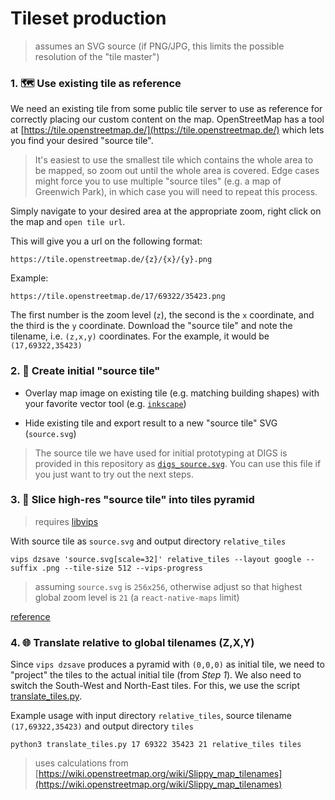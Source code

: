 Tileset production
==================

> assumes an SVG source (if PNG/JPG, this limits the possible resolution of the "tile master")

  

### 1. 🗺️ Use existing tile as reference

We need an existing tile from some public tile server to use as reference for correctly placing our custom content on the map. OpenStreetMap has a tool at [https://tile.openstreetmap.de/](https://tile.openstreetmap.de/) which lets you find your desired "source tile".

> It's easiest to use the smallest tile which contains the whole area to be mapped, so zoom out until the whole area is covered. Edge cases might force you to use multiple "source tiles" (e.g. a map of Greenwich Park), in which case you will need to repeat this process.

Simply navigate to your desired area at the appropriate zoom, right click on the map and `open tile url`.

This will give you a url on the following format:
```
https://tile.openstreetmap.de/{z}/{x}/{y}.png
```

Example:
```
https://tile.openstreetmap.de/17/69322/35423.png
```

The first number is the zoom level (`z`), the second is the `x` coordinate, and the third is the `y` coordinate.
Download the "source tile" and note the tilename, i.e. `(z,x,y)` coordinates. For the example, it would be `(17,69322,35423)`
  

### 2. 🗾 Create initial "source tile"

- Overlay map image on existing tile (e.g. matching building shapes) with your favorite vector tool (e.g. [`inkscape`](https://inkscape.org/))

- Hide existing tile and export result to a new "source tile" SVG (`source.svg`)

> The source tile we have used for initial prototyping at DIGS is provided in this repository as [`digs_source.svg`](digs_source.svg). You can use this file if you just want to try out the next steps.

### 3. 🔪 Slice high-res "source tile" into tiles pyramid

> requires [libvips](https://www.libvips.org/install.html)

With source tile as `source.svg` and output directory `relative_tiles`
```
vips dzsave 'source.svg[scale=32]' relative_tiles --layout google --suffix .png --tile-size 512 --vips-progress
```

> assuming `source.svg` is `256x256`, otherwise adjust so that highest global zoom level is `21` (a `react-native-maps` limit)

[reference](https://web.archive.org/web/20221110085434/https://github.com/libvips/libvips/discussions/2826?sort=top)

  

### 4. 🌐 Translate relative to global tilenames (Z,X,Y)

Since `vips dzsave` produces a pyramid with `(0,0,0)` as initial tile, we need to "project" the tiles to the actual initial tile (from _Step 1_). We also need to switch the South-West and North-East tiles. For this, we use the script [translate_tiles.py](translate_tiles.py).



Example usage with input directory `relative_tiles`, source tilename `(17,69322,35423)` and output directory `tiles`
```
python3 translate_tiles.py 17 69322 35423 21 relative_tiles tiles
```

> uses calculations from [https://wiki.openstreetmap.org/wiki/Slippy_map_tilenames](https://wiki.openstreetmap.org/wiki/Slippy_map_tilenames)